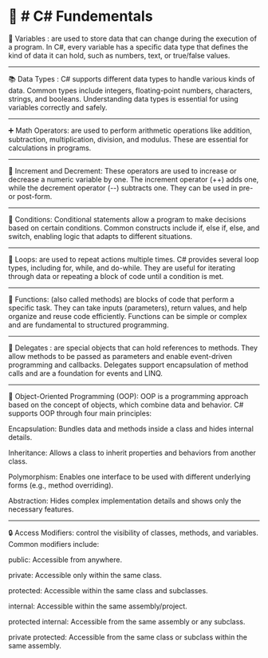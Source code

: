 

📘 # C# Fundementals
================================

🔢 Variables :
 are used to store data that can change during the execution of a program. In C#, every variable has a specific data type that defines the kind of data it can hold, such as numbers, text, or true/false values.

---------------------------------------
📚 Data Types :
C# supports different data types to handle various kinds of data. Common types include integers, floating-point numbers, characters, strings, and booleans. Understanding data types is essential for using variables correctly and safely.

---------------------------------------

➕ Math Operators:
 are used to perform arithmetic operations like addition, subtraction, multiplication, division, and modulus. These are essential for calculations in programs.

--------------------------------------------
🔁 Increment and Decrement:
These operators are used to increase or decrease a numeric variable by one. The increment operator (++) adds one, while the decrement operator (--) subtracts one. They can be used in pre- or post-form.

-----------------------------------------------
🔀 Conditions:
Conditional statements allow a program to make decisions based on certain conditions. Common constructs include if, else if, else, and switch, enabling logic that adapts to different situations.

--------------------------------------------
🔄 Loops:
are used to repeat actions multiple times. C# provides several loop types, including for, while, and do-while. They are useful for iterating through data or repeating a block of code until a condition is met.

---------------------------------------------
🧮 Functions:
 (also called methods) are blocks of code that perform a specific task. They can take inputs (parameters), return values, and help organize and reuse code efficiently. Functions can be simple or complex and are fundamental to structured programming.

-----------------------------------------------

🧵 Delegates :
 are special objects that can hold references to methods. They allow methods to be passed as parameters and enable event-driven programming and callbacks. Delegates support encapsulation of method calls and are a foundation for events and LINQ.

-------------------------------------------

🧱 Object-Oriented Programming (OOP):
OOP is a programming approach based on the concept of objects, which combine data and behavior. C# supports OOP through four main principles:

Encapsulation: Bundles data and methods inside a class and hides internal details.

Inheritance: Allows a class to inherit properties and behaviors from another class.

Polymorphism: Enables one interface to be used with different underlying forms (e.g., method overriding).

Abstraction: Hides complex implementation details and shows only the necessary features.

---------------------------------------------
🔒 Access Modifiers:
 control the visibility of classes, methods, and variables. Common modifiers include:

public: Accessible from anywhere.

private: Accessible only within the same class.

protected: Accessible within the same class and subclasses.

internal: Accessible within the same assembly/project.

protected internal: Accessible from the same assembly or any subclass.

private protected: Accessible from the same class or subclass within the same assembly.

